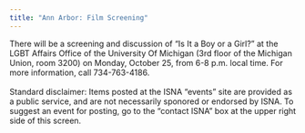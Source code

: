 ```yaml
---
title: "Ann Arbor: Film Screening"
---
```


There will be a screening and discussion of &#8220;Is It a Boy or a Girl?&#8221; at the <span class="caps">LGBT</span> Affairs Office of the University Of Michigan (3rd floor of the Michigan Union, room 3200) on Monday, October 25, from 6-8 p.m. local time. For more information, call 734-763-4186.<br><br>Standard disclaimer: Items posted at the <span class="caps">ISNA</span> &#8220;events&#8221; site are provided as a public service, and are not necessarily sponored or endorsed by <span class="caps">ISNA</span>. To suggest an event for posting, go to the &#8220;contact <span class="caps">ISNA</span>&#8221; box at the upper right side of this screen.